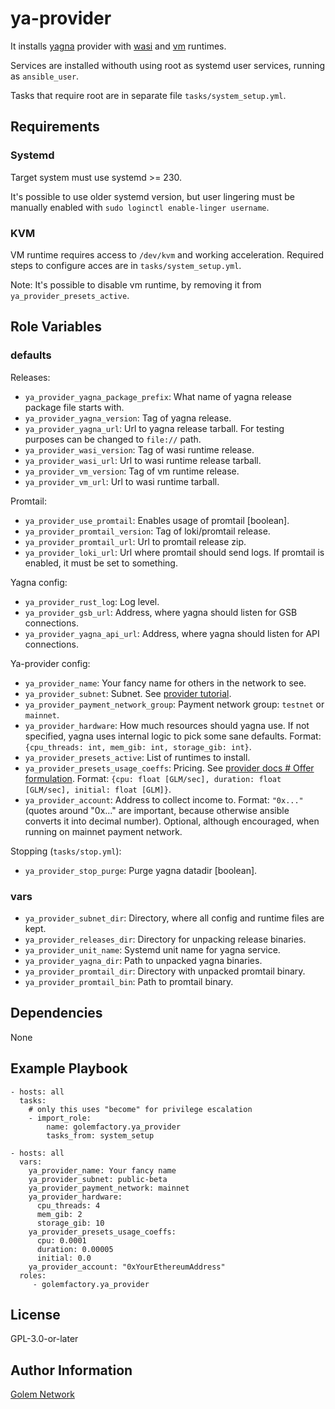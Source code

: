 # ya-provider

It installs [yagna](https://github.com/golemfactory/yagna/) provider with [wasi](https://github.com/golemfactory/ya-runtime-wasi/) and [vm](https://github.com/golemfactory/ya-runtime-vm/) runtimes.

Services are installed withouth using root as systemd user services, running as `ansible_user`.

Tasks that require root are in separate file `tasks/system_setup.yml`.


## Requirements

### Systemd

Target system must use systemd >= 230.

It's possible to use older systemd version, but user lingering must be manually enabled with `sudo loginctl enable-linger username`.


### KVM

VM runtime requires access to `/dev/kvm` and working acceleration. Required steps to configure acces are in `tasks/system_setup.yml`.

Note: It's possible to disable vm runtime, by removing it from `ya_provider_presets_active`.


## Role Variables

### defaults

Releases:
- `ya_provider_yagna_package_prefix`: What name of yagna release package file starts with.
- `ya_provider_yagna_version`: Tag of yagna release.
- `ya_provider_yagna_url`: Url to yagna release tarball. For testing purposes can be changed to `file://` path.
- `ya_provider_wasi_version`: Tag of wasi runtime release.
- `ya_provider_wasi_url`: Url to wasi runtime release tarball.
- `ya_provider_vm_version`: Tag of vm runtime release.
- `ya_provider_vm_url`: Url to wasi runtime tarball.

Promtail:
- `ya_provider_use_promtail`: Enables usage of promtail [boolean].
- `ya_provider_promtail_version`: Tag of loki/promtail release.
- `ya_provider_promtail_url`: Url to promtail release zip.
- `ya_provider_loki_url`: Url where promtail should send logs. If promtail is enabled, it must be set to something.

Yagna config:
- `ya_provider_rust_log`: Log level.
- `ya_provider_gsb_url`: Address, where yagna should listen for GSB connections.
- `ya_provider_yagna_api_url`: Address, where yagna should listen for API connections.

Ya-provider config:
- `ya_provider_name`: Your fancy name for others in the network to see.
- `ya_provider_subnet`: Subnet. See [provider tutorial](https://handbook.golem.network/provider-tutorials/provider-tutorial).
- `ya_provider_payment_network_group`: Payment network group: `testnet` or `mainnet`.
- `ya_provider_hardware`: How much resources should yagna use. If not specified, yagna uses internal logic to pick some sane defaults. Format: `{cpu_threads: int, mem_gib: int, storage_gib: int}`.
- `ya_provider_presets_active`: List of runtimes to install.
- `ya_provider_presets_usage_coeffs`: Pricing. See [provider docs # Offer formulation](https://github.com/golemfactory/yagna/tree/master/agent/provider#offer-formulation). Format: `{cpu: float [GLM/sec], duration: float [GLM/sec], initial: float [GLM]}`.
- `ya_provider_account`: Address to collect income to. Format: `"0x..."` (quotes around "0x..." are important, because otherwise ansible converts it into decimal number). Optional, although encouraged, when running on mainnet payment network.

Stopping (`tasks/stop.yml`):
- `ya_provider_stop_purge`: Purge yagna datadir [boolean].


### vars

- `ya_provider_subnet_dir`: Directory, where all config and runtime files are kept.
- `ya_provider_releases_dir`: Directory for unpacking release binaries.
- `ya_provider_unit_name`: Systemd unit name for yagna service.
- `ya_provider_yagna_dir`: Path to unpacked yagna binaries.
- `ya_provider_promtail_dir`: Directory with unpacked promtail binary.
- `ya_provider_promtail_bin`: Path to promtail binary.


## Dependencies

None


## Example Playbook

    - hosts: all
      tasks:
        # only this uses "become" for privilege escalation
        - import_role:
            name: golemfactory.ya_provider
            tasks_from: system_setup

    - hosts: all
      vars:
        ya_provider_name: Your fancy name
        ya_provider_subnet: public-beta
        ya_provider_payment_network: mainnet
        ya_provider_hardware:
          cpu_threads: 4
          mem_gib: 2
          storage_gib: 10
        ya_provider_presets_usage_coeffs:
          cpu: 0.0001
          duration: 0.00005
          initial: 0.0
        ya_provider_account: "0xYourEthereumAddress"
      roles:
         - golemfactory.ya_provider


## License

GPL-3.0-or-later


## Author Information

[Golem Network](https://golem.network/)
